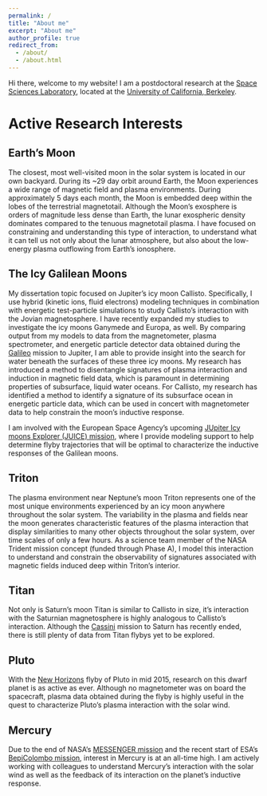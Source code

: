 ```yaml
---
permalink: /
title: "About me"
excerpt: "About me"
author_profile: true
redirect_from: 
  - /about/
  - /about.html
---
```



Hi there, welcome to my website!
I am a postdoctoral research at the [Space Sciences Laboratory](https://www.ssl.berkeley.edu/science/directory-of-researchers/name/lucas-liuzzo/), located at the [University of California, Berkeley](https://www.berkeley.edu).



Active Research Interests
======
## Earth’s Moon
The closest, most well-visited moon in the solar system is located in our own backyard. During its ~29 day orbit around Earth, the Moon experiences a wide range of magnetic field and plasma environments. During approximately 5 days each month, the Moon is embedded deep within the lobes of the terrestrial magnetotail. Although the Moon’s exosphere is orders of magnitude less dense than Earth, the lunar exospheric density dominates compared to the tenuous magnetotail plasma. I have focused on constraining and understanding this type of interaction, to understand what it can tell us not only about the lunar atmosphere, but also about the low-energy plasma outflowing from Earth’s ionosphere.

## The Icy Galilean Moons
My dissertation topic focused on Jupiter’s icy moon Callisto. Specifically, I use hybrid (kinetic ions, fluid electrons) modeling techniques in combination with energetic test-particle simulations to study Callisto’s interaction with the Jovian magnetosphere. I have recently expanded my studies to investigate the icy moons Ganymede and Europa, as well. By comparing output from my models to data from the magnetometer, plasma spectrometer, and energetic particle detector data obtained during the [Galileo](https://galileo.jpl.nasa.gov/) mission to Jupiter, I am able to provide insight into the search for water beneath the surfaces of these three icy moons. My research has introduced a method to disentangle signatures of plasma interaction and induction in magnetic field data, which is paramount in determining properties of subsurface, liquid water oceans. For Callisto, my research has identified a method to identify a signature of its subsurface ocean in energetic particle data, which can be used in concert with magnetometer data to help constrain the moon’s inductive response.

I am involved with the European Space Agency’s upcoming [JUpiter Icy moons Explorer (JUICE) mission](http://sci.esa.int/juice/), where I provide modeling support to help determine flyby trajectories that will be optimal to characterize the inductive responses of the Galilean moons.

## Triton
The plasma environment near Neptune’s moon Triton represents one of the most unique environments experienced by an icy moon anywhere throughout the solar system. The variability in the plasma and fields near the moon generates characteristic features of the plasma interaction that display similarities to many other objects throughout the solar system, over time scales of only a few hours. As a science team member of the NASA Trident mission concept (funded through Phase A), I model this interaction to understand and constrain the observability of signatures associated with magnetic fields induced deep within Triton’s interior.

## Titan
Not only is Saturn’s moon Titan is similar to Callisto in size, it’s interaction with the Saturnian magnetosphere is highly analogous to Callisto’s interaction. Although the [Cassini](https://saturn.jpl.nasa.gov/) mission to Saturn has recently ended, there is still plenty of data from Titan flybys yet to be explored.

## Pluto
With the [New Horizons](http://pluto.jhuapl.edu/) flyby of Pluto in mid 2015, research on this dwarf planet is as active as ever. Although no magnetometer was on board the spacecraft, plasma data obtained during the flyby is highly useful in the quest to characterize Pluto’s plasma interaction with the solar wind.

## Mercury
Due to the end of NASA’s [MESSENGER mission](http://messenger.jhuapl.edu/) and the recent start of ESA’s [BepiColombo mission](http://sci.esa.int/bepicolombo/), interest in Mercury is at an all-time high. I am actively working with colleagues to understand Mercury’s interaction with the solar wind as well as the feedback of its interaction on the planet’s inductive response.
